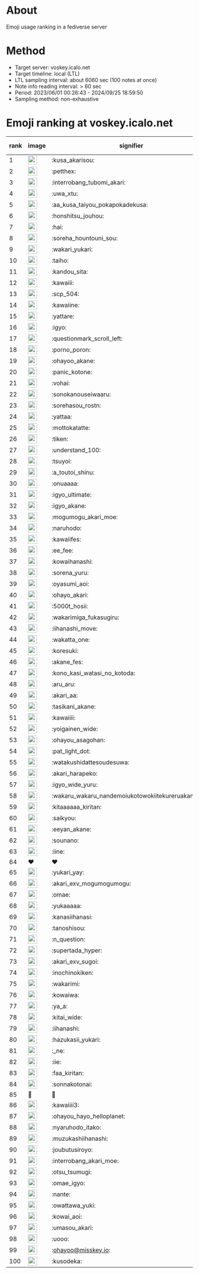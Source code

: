 # About
Emoji usage ranking in a fediverse server

# Method
- Target server: voskey.icalo.net
- Target timeline: local (LTL)
- LTL sampling interval: about 6060 sec (100 notes at once)
- Note info reading interval: > 60 sec
- Period: 2023/06/01 00:26:43 - 2024/09/25 18:59:50 
- Sampling method: non-exhaustive

# Emoji ranking at voskey.icalo.net

|rank|image|signifier|type|frequency score|
|----|----|----|----|----|
|1|<img height="24" src="https://voskey.icalo.net/emoji/kusa_akarisou.webp">|:kusa_akarisou:|custom|32139|
|2|<img height="24" src="https://voskey.icalo.net/emoji/petthex.webp">|:petthex:|custom|24344|
|3|<img height="24" src="https://voskey.icalo.net/emoji/interrobang_tubomi_akari.webp">|:interrobang_tubomi_akari:|custom|12912|
|4|<img height="24" src="https://voskey.icalo.net/emoji/uwa_xtu.webp">|:uwa_xtu:|custom|12235|
|5|<img height="24" src="https://voskey.icalo.net/emoji/aa_kusa_taiyou_pokapokadekusa.webp">|:aa_kusa_taiyou_pokapokadekusa:|custom|10085|
|6|<img height="24" src="https://voskey.icalo.net/emoji/honshitsu_jouhou.webp">|:honshitsu_jouhou:|custom|9544|
|7|<img height="24" src="https://voskey.icalo.net/emoji/hai.webp">|:hai:|custom|8194|
|8|<img height="24" src="https://voskey.icalo.net/emoji/soreha_hountouni_sou.webp">|:soreha_hountouni_sou:|custom|7224|
|9|<img height="24" src="https://voskey.icalo.net/emoji/wakari_yukari.webp">|:wakari_yukari:|custom|6965|
|10|<img height="24" src="https://voskey.icalo.net/emoji/taiho.webp">|:taiho:|custom|6806|
|11|<img height="24" src="https://voskey.icalo.net/emoji/kandou_sita.webp">|:kandou_sita:|custom|6350|
|12|<img height="24" src="https://voskey.icalo.net/emoji/kawaiii.webp">|:kawaiii:|custom|6283|
|13|<img height="24" src="https://voskey.icalo.net/emoji/scp_504.webp">|:scp_504:|custom|5850|
|14|<img height="24" src="https://voskey.icalo.net/emoji/kawaiine.webp">|:kawaiine:|custom|4817|
|15|<img height="24" src="https://voskey.icalo.net/emoji/yattare.webp">|:yattare:|custom|4664|
|16|<img height="24" src="https://voskey.icalo.net/emoji/igyo.webp">|:igyo:|custom|4632|
|17|<img height="24" src="https://voskey.icalo.net/emoji/questionmark_scroll_left.webp">|:questionmark_scroll_left:|custom|4605|
|18|<img height="24" src="https://voskey.icalo.net/emoji/porno_poron.webp">|:porno_poron:|custom|4459|
|19|<img height="24" src="https://voskey.icalo.net/emoji/ohayoo_akane.webp">|:ohayoo_akane:|custom|4386|
|20|<img height="24" src="https://voskey.icalo.net/emoji/panic_kotone.webp">|:panic_kotone:|custom|4379|
|21|<img height="24" src="https://voskey.icalo.net/emoji/vohai.webp">|:vohai:|custom|4252|
|22|<img height="24" src="https://voskey.icalo.net/emoji/sonokanouseiwaaru.webp">|:sonokanouseiwaaru:|custom|4239|
|23|<img height="24" src="https://voskey.icalo.net/emoji/sorehasou_rostn.webp">|:sorehasou_rostn:|custom|4145|
|24|<img height="24" src="https://voskey.icalo.net/emoji/yattaa.webp">|:yattaa:|custom|3830|
|25|<img height="24" src="https://voskey.icalo.net/emoji/mottokatatte.webp">|:mottokatatte:|custom|3711|
|26|<img height="24" src="https://voskey.icalo.net/emoji/tiken.webp">|:tiken:|custom|3676|
|27|<img height="24" src="https://voskey.icalo.net/emoji/understand_100.webp">|:understand_100:|custom|3649|
|28|<img height="24" src="https://voskey.icalo.net/emoji/tsuyoi.webp">|:tsuyoi:|custom|3455|
|29|<img height="24" src="https://voskey.icalo.net/emoji/a_toutoi_shinu.webp">|:a_toutoi_shinu:|custom|3427|
|30|<img height="24" src="https://voskey.icalo.net/emoji/onuaaaa.webp">|:onuaaaa:|custom|3139|
|31|<img height="24" src="https://voskey.icalo.net/emoji/igyo_ultimate.webp">|:igyo_ultimate:|custom|3043|
|32|<img height="24" src="https://voskey.icalo.net/emoji/igyo_akane.webp">|:igyo_akane:|custom|3014|
|33|<img height="24" src="https://voskey.icalo.net/emoji/mogumogu_akari_moe.webp">|:mogumogu_akari_moe:|custom|2929|
|34|<img height="24" src="https://voskey.icalo.net/emoji/naruhodo.webp">|:naruhodo:|custom|2896|
|35|<img height="24" src="https://voskey.icalo.net/emoji/kawaiifes.webp">|:kawaiifes:|custom|2866|
|36|<img height="24" src="https://voskey.icalo.net/emoji/ee_fee.webp">|:ee_fee:|custom|2761|
|37|<img height="24" src="https://voskey.icalo.net/emoji/kowaihanashi.webp">|:kowaihanashi:|custom|2746|
|38|<img height="24" src="https://voskey.icalo.net/emoji/sorena_yuru.webp">|:sorena_yuru:|custom|2685|
|39|<img height="24" src="https://voskey.icalo.net/emoji/oyasumi_aoi.webp">|:oyasumi_aoi:|custom|2683|
|40|<img height="24" src="https://voskey.icalo.net/emoji/ohayo_akari.webp">|:ohayo_akari:|custom|2585|
|41|<img height="24" src="https://voskey.icalo.net/emoji/5000t_hosii.webp">|:5000t_hosii:|custom|2552|
|42|<img height="24" src="https://voskey.icalo.net/emoji/wakarimiga_fukasugiru.webp">|:wakarimiga_fukasugiru:|custom|2454|
|43|<img height="24" src="https://voskey.icalo.net/emoji/iihanashi_move.webp">|:iihanashi_move:|custom|2452|
|44|<img height="24" src="https://voskey.icalo.net/emoji/wakatta_one.webp">|:wakatta_one:|custom|2347|
|45|<img height="24" src="https://voskey.icalo.net/emoji/koresuki.webp">|:koresuki:|custom|2313|
|46|<img height="24" src="https://voskey.icalo.net/emoji/akane_fes.webp">|:akane_fes:|custom|2304|
|47|<img height="24" src="https://voskey.icalo.net/emoji/kono_kasi_watasi_no_kotoda.webp">|:kono_kasi_watasi_no_kotoda:|custom|2285|
|48|<img height="24" src="https://voskey.icalo.net/emoji/aru_aru.webp">|:aru_aru:|custom|2266|
|49|<img height="24" src="https://voskey.icalo.net/emoji/akari_aa.webp">|:akari_aa:|custom|2265|
|50|<img height="24" src="https://voskey.icalo.net/emoji/tasikani_akane.webp">|:tasikani_akane:|custom|2257|
|51|<img height="24" src="https://voskey.icalo.net/emoji/kawaiiii.webp">|:kawaiiii:|custom|2234|
|52|<img height="24" src="https://voskey.icalo.net/emoji/yoigainen_wide.webp">|:yoigainen_wide:|custom|2199|
|53|<img height="24" src="https://voskey.icalo.net/emoji/ohayou_asagohan.webp">|:ohayou_asagohan:|custom|2153|
|54|<img height="24" src="https://voskey.icalo.net/emoji/pat_light_dot.webp">|:pat_light_dot:|custom|2151|
|55|<img height="24" src="https://voskey.icalo.net/emoji/watakushidattesoudesuwa.webp">|:watakushidattesoudesuwa:|custom|2147|
|56|<img height="24" src="https://voskey.icalo.net/emoji/akari_harapeko.webp">|:akari_harapeko:|custom|2098|
|57|<img height="24" src="https://voskey.icalo.net/emoji/igyo_wide_yuru.webp">|:igyo_wide_yuru:|custom|2077|
|58|<img height="24" src="https://voskey.icalo.net/emoji/wakaru_wakaru_nandemoiukotowokiitekureruakanetyan.webp">|:wakaru_wakaru_nandemoiukotowokiitekureruakanetyan:|custom|2041|
|59|<img height="24" src="https://voskey.icalo.net/emoji/kitaaaaaa_kiritan.webp">|:kitaaaaaa_kiritan:|custom|2035|
|60|<img height="24" src="https://voskey.icalo.net/emoji/saikyou.webp">|:saikyou:|custom|2018|
|61|<img height="24" src="https://voskey.icalo.net/emoji/eeyan_akane.webp">|:eeyan_akane:|custom|2014|
|62|<img height="24" src="https://voskey.icalo.net/emoji/sounano.webp">|:sounano:|custom|1988|
|63|<img height="24" src="https://voskey.icalo.net/emoji/iine.webp">|:iine:|custom|1893|
|64|❤|❤|unicode|1880|
|65|<img height="24" src="https://voskey.icalo.net/emoji/yukari_yay.webp">|:yukari_yay:|custom|1813|
|66|<img height="24" src="https://voskey.icalo.net/emoji/akari_exv_mogumogumogu.webp">|:akari_exv_mogumogumogu:|custom|1810|
|67|<img height="24" src="https://voskey.icalo.net/emoji/omae.webp">|:omae:|custom|1766|
|68|<img height="24" src="https://voskey.icalo.net/emoji/yukaaaaa.webp">|:yukaaaaa:|custom|1763|
|69|<img height="24" src="https://voskey.icalo.net/emoji/kanasiihanasi.webp">|:kanasiihanasi:|custom|1709|
|70|<img height="24" src="https://voskey.icalo.net/emoji/tanoshisou.webp">|:tanoshisou:|custom|1706|
|71|<img height="24" src="https://voskey.icalo.net/emoji/n_question.webp">|:n_question:|custom|1706|
|72|<img height="24" src="https://voskey.icalo.net/emoji/supertada_hyper.webp">|:supertada_hyper:|custom|1694|
|73|<img height="24" src="https://voskey.icalo.net/emoji/akari_exv_sugoi.webp">|:akari_exv_sugoi:|custom|1649|
|74|<img height="24" src="https://voskey.icalo.net/emoji/inochinokiken.webp">|:inochinokiken:|custom|1646|
|75|<img height="24" src="https://voskey.icalo.net/emoji/wakarimi.webp">|:wakarimi:|custom|1640|
|76|<img height="24" src="https://voskey.icalo.net/emoji/kowaiwa.webp">|:kowaiwa:|custom|1602|
|77|<img height="24" src="https://voskey.icalo.net/emoji/ya_a.webp">|:ya_a:|custom|1553|
|78|<img height="24" src="https://voskey.icalo.net/emoji/kitai_wide.webp">|:kitai_wide:|custom|1549|
|79|<img height="24" src="https://voskey.icalo.net/emoji/iihanashi.webp">|:iihanashi:|custom|1546|
|80|<img height="24" src="https://voskey.icalo.net/emoji/hazukasii_yukari.webp">|:hazukasii_yukari:|custom|1510|
|81|<img height="24" src="https://voskey.icalo.net/emoji/_ne.webp">|:_ne:|custom|1452|
|82|<img height="24" src="https://voskey.icalo.net/emoji/iie.webp">|:iie:|custom|1443|
|83|<img height="24" src="https://voskey.icalo.net/emoji/faa_kiritan.webp">|:faa_kiritan:|custom|1442|
|84|<img height="24" src="https://voskey.icalo.net/emoji/sonnakotonai.webp">|:sonnakotonai:|custom|1433|
|85|🤔|🤔|unicode|1427|
|86|<img height="24" src="https://voskey.icalo.net/emoji/kawaiiii3.webp">|:kawaiiii3:|custom|1426|
|87|<img height="24" src="https://voskey.icalo.net/emoji/ohayou_hayo_helloplanet.webp">|:ohayou_hayo_helloplanet:|custom|1414|
|88|<img height="24" src="https://voskey.icalo.net/emoji/nyaruhodo_itako.webp">|:nyaruhodo_itako:|custom|1401|
|89|<img height="24" src="https://voskey.icalo.net/emoji/muzukashiihanashi.webp">|:muzukashiihanashi:|custom|1380|
|90|<img height="24" src="https://voskey.icalo.net/emoji/joubutusiroyo.webp">|:joubutusiroyo:|custom|1367|
|91|<img height="24" src="https://voskey.icalo.net/emoji/interrobang_akari_moe.webp">|:interrobang_akari_moe:|custom|1348|
|92|<img height="24" src="https://voskey.icalo.net/emoji/otsu_tsumugi.webp">|:otsu_tsumugi:|custom|1303|
|93|<img height="24" src="https://voskey.icalo.net/emoji/omae_igyo.webp">|:omae_igyo:|custom|1287|
|94|<img height="24" src="https://voskey.icalo.net/emoji/nante.webp">|:nante:|custom|1285|
|95|<img height="24" src="https://voskey.icalo.net/emoji/owattawa_yuki.webp">|:owattawa_yuki:|custom|1263|
|96|<img height="24" src="https://voskey.icalo.net/emoji/kowai_aoi.webp">|:kowai_aoi:|custom|1255|
|97|<img height="24" src="https://voskey.icalo.net/emoji/umasou_akari.webp">|:umasou_akari:|custom|1254|
|98|<img height="24" src="https://voskey.icalo.net/emoji/uooo.webp">|:uooo:|custom|1240|
|99|<img height="24" src="https://voskey.icalo.net/emoji/ohayoo.webp">|:ohayoo@misskey.io:|custom|1209|
|100|<img height="24" src="https://voskey.icalo.net/emoji/kusodeka.webp">|:kusodeka:|custom|1203|
